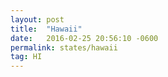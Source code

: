 ```yaml
---
layout: post
title:  "Hawaii"
date:   2016-02-25 20:56:10 -0600
permalink: states/hawaii
tag: HI
---
```

